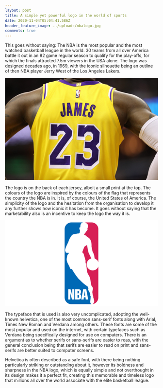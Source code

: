 ```yaml
---
layout: post
title: A simple yet powerful logo in the world of sports
date: 2020-11-04T05:04:41.586Z
header_feature_image: ../uploads/nbalogo.jpg
comments: true
---
```

This goes without saying: The NBA is the most popular and the most watched basketball league in the world. 30 teams from all over America battle it out in an 82 game regular season to qualify for the play-offs, for which the finals attracted 7.5m viewers in the USA alone. The logo was designed decades ago, in 1969, with the iconic silhouette being an outline of then NBA player Jerry West of the Los Angeles Lakers.

![](../uploads/lbj-shirt.jpg)

The logo is on the back of each jersey, albeit a small print at the top. The colours of the logo are inspired by the colours of the flag that represents the country the NBA is in. It is, of course, the United States of America. The simplicity of the logo and the hesitation from the organisation to develop it any further shows how iconic it has become. It goes without saying that the marketability also is an incentive to keep the logo the way it is.

![](../uploads/nbalogo.jpg)

The typeface that is used is also very uncomplicated, adopting the well-known helvetica, one of the most common sans-serif fonts along with Arial, Times New Roman and Verdana among others. These fonts are some of the most popular and used on the internet, with certain typefaces such as Verdana being specifically designed for use on computers. There is an argument as to whether serifs or sans-serifs are easier to reas, with the general conclusion being that serifs are easier to read on print and sans-serifs are better suited to computer screens.

Helvetica is often described as a safe font, with there being nothing particularly striking or outstanding about it, however its boldness and sharpness in the NBA logo, which is equally simple and not overthought in its design makes it a perfect fit, creating this memorable and timeless logo that millions all over the world associate with the elite basketball league.